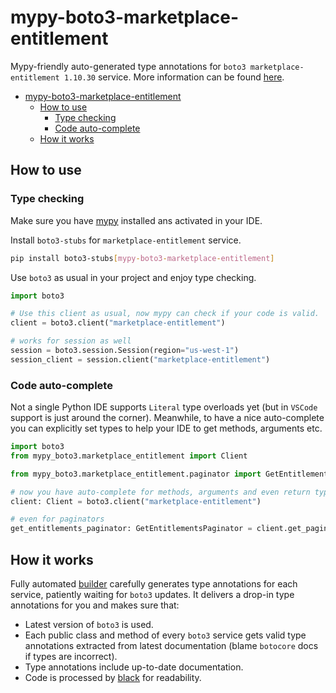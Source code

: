 # mypy-boto3-marketplace-entitlement

Mypy-friendly auto-generated type annotations for `boto3 marketplace-entitlement 1.10.30` service.
More information can be found [here](https://github.com/vemel/mypy_boto3).

- [mypy-boto3-marketplace-entitlement](#mypy-boto3-marketplace-entitlement)
  - [How to use](#how-to-use)
    - [Type checking](#type-checking)
    - [Code auto-complete](#code-auto-complete)
  - [How it works](#how-it-works)

## How to use

### Type checking

Make sure you have [mypy](https://github.com/python/mypy) installed ans activated in your IDE.

Install `boto3-stubs` for `marketplace-entitlement` service.

```bash
pip install boto3-stubs[mypy-boto3-marketplace-entitlement]
```

Use `boto3` as usual in your project and enjoy type checking.

```python
import boto3

# Use this client as usual, now mypy can check if your code is valid.
client = boto3.client("marketplace-entitlement")

# works for session as well
session = boto3.session.Session(region="us-west-1")
session_client = session.client("marketplace-entitlement")

```

### Code auto-complete

Not a single Python IDE supports `Literal` type overloads yet (but in `VSCode` support is just around the corner).
Meanwhile, to have a nice auto-complete you can explicitly set types to help your IDE to get methods, arguments etc.

```python
import boto3
from mypy_boto3.marketplace_entitlement import Client

from mypy_boto3.marketplace_entitlement.paginator import GetEntitlementsPaginator

# now you have auto-complete for methods, arguments and even return types
client: Client = boto3.client("marketplace-entitlement")

# even for paginators
get_entitlements_paginator: GetEntitlementsPaginator = client.get_paginator("get_entitlements")
```

## How it works

Fully automated [builder](https://github.com/vemel/mypy_boto3) carefully generates
type annotations for each service, patiently waiting for `boto3` updates. It delivers
a drop-in type annotations for you and makes sure that:

- Latest version of `boto3` is used.
- Each public class and method of every `boto3` service gets valid type annotations
  extracted from latest documentation (blame `botocore` docs if types are incorrect).
- Type annotations include up-to-date documentation.
- Code is processed by [black](https://github.com/psf/black) for readability.